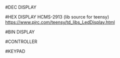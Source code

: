 #DEC DISPLAY

#HEX DISPLAY
HCMS-2913 (lib source for teensy) https://www.pjrc.com/teensy/td_libs_LedDisplay.html

#BIN DISPLAY

#CONTROLLER

#KEYPAD

